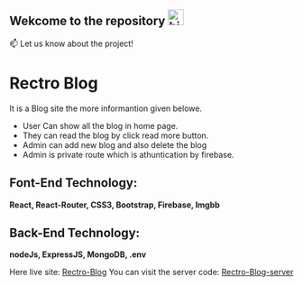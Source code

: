   
## Wekcome to the repository <img src="https://user-images.githubusercontent.com/1303154/88677602-1635ba80-d120-11ea-84d8-d263ba5fc3c0.gif" width="28px" alt="hi">


:mailbox: Let us know about the project!

# Rectro Blog

It is a Blog site the more informantion given belowe. 

- User Can show all the blog in home page.
- They can read the blog by click read more button.
- Admin can add  new blog and also delete the blog
- Admin is private route which is athuntication by firebase.

## Font-End Technology: 
**React, React-Router, CSS3, Bootstrap, Firebase, Imgbb**
## Back-End Technology: 
**nodeJs, ExpressJS, MongoDB, .env**

Here live site: [Rectro-Blog](https://rectro-blog.netlify.app/)
You can visit the server code: [Rectro-Blog-server]("https://github.com/ShahriarShubho/blog-project-server")

